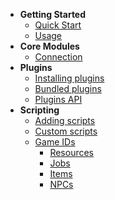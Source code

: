 * **Getting Started**
    * [Quick Start](/getting-started/quick-start)
    * [Usage](/getting-started/usage)
* **Core Modules**
	* [Connection](/modules/connection)
    <!--- jsdoc-generated-sidebar $modules -->
* **Plugins**
	* [Installing plugins](/plugins/install)
	* [Bundled plugins](/plugins/bundle)
    	<!--- jsdoc-generated-sidebar $plugins -->
	* [Plugins API](/plugins/api)
* **Scripting**
	* [Adding scripts](/scripting/add-script)
	* [Custom scripts](/scripting/custom-script)
	* [Game IDs](#)
		* [Resources](/scripting/game-ids/resources)
		* [Jobs](/scripting/game-ids/jobs)
		* [Items](/scripting/game-ids/items)
		* [NPCs](/scripting/game-ids/npcs)